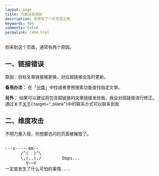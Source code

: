 ```yaml
---
layout: page
title: 页面没有找到
description: 你来到了一片荒芜之地
keywords: 404
comments: false
permalink: /404.html
---
```


你来到这个页面，通常有两个原因。

## 一、链接错误

原因：目标文章链接被更换，对应超链接没及时更新。


**备用办法：** 在「[分类](/categories/)」中找或者使用搜索功能查找指定文章。

**另外：** 如果可以建议将包含超链接的文章链接发给我，我会对超链接进行修正。通过关于[关于](https://tiny-yhw.github.io//about/){:target="_blank"}中的联系方式可以联系到我


## 二、维度攻击

不明力量入侵，你想要访问的页面被摧毁了。

<!----------------------------------------------------------------
         mm
      /^(  )^\                     Ascii arts included in this page:
      \,(..),/                     - R2D2, provided by: http://www.chris.com/
        V~~V                       - Texts, generated from: http://www.network-science.de/ascii/  
                                   http:// cnfeat.github.io
            
------------------------------------------------------------------>

  <style>
    pre {
          background: none;
          border: none;
    }
  </style>

  <pre>         
---x-----mm--
      /^(  )^\
      \,(..),/        Oops...
        V~~V                     
一定是发生了什么可怕的事情....
    </pre>
